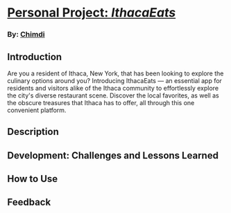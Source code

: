 # [Personal Project: _IthacaEats_](https://github.com/cejiogu/IthacaEats)

### By: [Chimdi](https://github.com/cejiogu/)

## Introduction
Are you a resident of Ithaca, New York, that has been looking to explore the culinary options around you? Introducing IthacaEats — an essential app for residents and visitors alike of the Ithaca community to effortlessly explore the city's diverse restaurant scene. Discover the local favorites, as well as the obscure treasures that Ithaca has to offer, all through this one convenient platform.  

## Description

## Development: Challenges and Lessons Learned

## How to Use

## Feedback